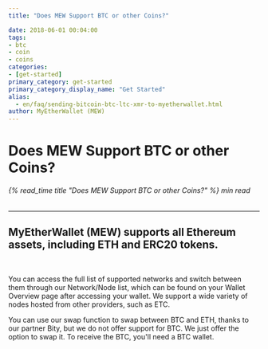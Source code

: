 ```yaml
---
title: "Does MEW Support BTC or other Coins?"

date: 2018-06-01 00:04:00
tags:
- btc
- coin
- coins
categories:
- [get-started]
primary_category: get-started
primary_category_display_name: "Get Started"
alias:
  - en/faq/sending-bitcoin-btc-ltc-xmr-to-myetherwallet.html
author: MyEtherWallet (MEW)
---
```


# **Does MEW Support BTC or other Coins?**

###### {% read_time title "Does MEW Support BTC or other Coins?" %} min read

* * *

## MyEtherWallet (MEW) supports all Ethereum assets, including ETH and ERC20 tokens.

<br>

You can access the full list of supported networks and switch between them through our Network/Node list, which can be found on your Wallet Overview page after accessing your wallet. We support a wide variety of nodes hosted from other providers, such as ETC. 

You can use our swap function to swap between BTC and ETH, thanks to our partner Bity, but we do not offer support for BTC. We just offer the option to swap it. To receive the BTC, you'll need a BTC wallet. 
